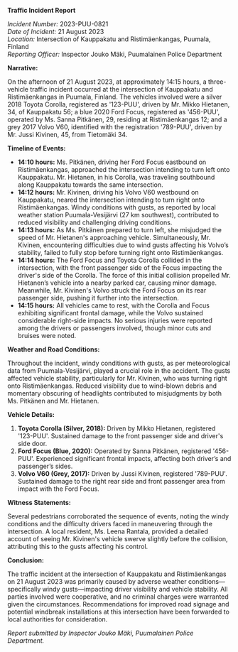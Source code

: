 **Traffic Incident Report**

*Incident Number:* 2023-PUU-0821  
*Date of Incident:* 21 August 2023  
*Location:* Intersection of Kauppakatu and Ristimäenkangas, Puumala, Finland  
*Reporting Officer:* Inspector Jouko Mäki, Puumalainen Police Department  

**Narrative:**

On the afternoon of 21 August 2023, at approximately 14:15 hours, a three-vehicle traffic incident occurred at the intersection of Kauppakatu and Ristimäenkangas in Puumala, Finland. The vehicles involved were a silver 2018 Toyota Corolla, registered as '123-PUU', driven by Mr. Mikko Hietanen, 34, of Kauppakatu 56; a blue 2020 Ford Focus, registered as '456-PUU', operated by Ms. Sanna Pitkänen, 29, residing at Ristimäenkangas 12; and a grey 2017 Volvo V60, identified with the registration '789-PUU', driven by Mr. Jussi Kivinen, 45, from Tietomäki 34.

**Timeline of Events:**

- **14:10 hours:** Ms. Pitkänen, driving her Ford Focus eastbound on Ristimäenkangas, approached the intersection intending to turn left onto Kauppakatu. Mr. Hietanen, in his Corolla, was traveling southbound along Kauppakatu towards the same intersection.
- **14:12 hours:** Mr. Kivinen, driving his Volvo V60 westbound on Kauppakatu, neared the intersection intending to turn right onto Ristimäenkangas. Windy conditions with gusts, as reported by local weather station Puumala-Vesijärvi (27 km southwest), contributed to reduced visibility and challenging driving conditions.
- **14:13 hours:** As Ms. Pitkänen prepared to turn left, she misjudged the speed of Mr. Hietanen's approaching vehicle. Simultaneously, Mr. Kivinen, encountering difficulties due to wind gusts affecting his Volvo’s stability, failed to fully stop before turning right onto Ristimäenkangas.
- **14:14 hours:** The Ford Focus and Toyota Corolla collided in the intersection, with the front passenger side of the Focus impacting the driver's side of the Corolla. The force of this initial collision propelled Mr. Hietanen’s vehicle into a nearby parked car, causing minor damage. Meanwhile, Mr. Kivinen's Volvo struck the Ford Focus on its rear passenger side, pushing it further into the intersection.
- **14:15 hours:** All vehicles came to rest, with the Corolla and Focus exhibiting significant frontal damage, while the Volvo sustained considerable right-side impacts. No serious injuries were reported among the drivers or passengers involved, though minor cuts and bruises were noted.

**Weather and Road Conditions:**

Throughout the incident, windy conditions with gusts, as per meteorological data from Puumala-Vesijärvi, played a crucial role in the accident. The gusts affected vehicle stability, particularly for Mr. Kivinen, who was turning right onto Ristimäenkangas. Reduced visibility due to wind-blown debris and momentary obscuring of headlights contributed to misjudgments by both Ms. Pitkänen and Mr. Hietanen.

**Vehicle Details:**

1. **Toyota Corolla (Silver, 2018):** Driven by Mikko Hietanen, registered '123-PUU'. Sustained damage to the front passenger side and driver's side door.
2. **Ford Focus (Blue, 2020):** Operated by Sanna Pitkänen, registered '456-PUU'. Experienced significant frontal impacts, affecting both driver’s and passenger’s sides.
3. **Volvo V60 (Grey, 2017):** Driven by Jussi Kivinen, registered '789-PUU'. Sustained damage to the right rear side and front passenger area from impact with the Ford Focus.

**Witness Statements:**

Several pedestrians corroborated the sequence of events, noting the windy conditions and the difficulty drivers faced in maneuvering through the intersection. A local resident, Ms. Leena Rantala, provided a detailed account of seeing Mr. Kivinen's vehicle swerve slightly before the collision, attributing this to the gusts affecting his control.

**Conclusion:**

The traffic incident at the intersection of Kauppakatu and Ristimäenkangas on 21 August 2023 was primarily caused by adverse weather conditions—specifically windy gusts—impacting driver visibility and vehicle stability. All parties involved were cooperative, and no criminal charges were warranted given the circumstances. Recommendations for improved road signage and potential windbreak installations at this intersection have been forwarded to local authorities for consideration.

*Report submitted by Inspector Jouko Mäki, Puumalainen Police Department.*
